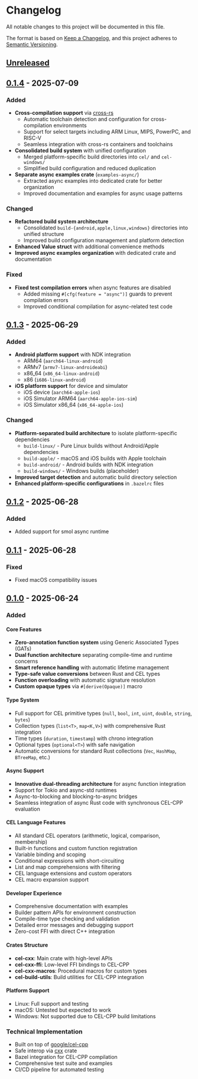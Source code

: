 # Changelog

All notable changes to this project will be documented in this file.

The format is based on [Keep a Changelog](https://keepachangelog.com/en/1.0.0/),
and this project adheres to [Semantic Versioning](https://semver.org/spec/v2.0.0.html).

## [Unreleased]

## [0.1.4] - 2025-07-09

### Added
- **Cross-compilation support** via [cross-rs](https://github.com/cross-rs/cross)
  - Automatic toolchain detection and configuration for cross-compilation environments
  - Support for select targets including ARM Linux, MIPS, PowerPC, and RISC-V
  - Seamless integration with cross-rs containers and toolchains
- **Consolidated build system** with unified configuration
  - Merged platform-specific build directories into `cel/` and `cel-windows/`
  - Simplified build configuration and reduced duplication
- **Separate async examples crate** (`examples-async/`)
  - Extracted async examples into dedicated crate for better organization
  - Improved documentation and examples for async usage patterns

### Changed
- **Refactored build system architecture**
  - Consolidated `build-{android,apple,linux,windows}` directories into unified structure
  - Improved build configuration management and platform detection
- **Enhanced Value struct** with additional convenience methods
- **Improved async examples organization** with dedicated crate and documentation

### Fixed
- **Fixed test compilation errors** when async features are disabled
  - Added missing `#[cfg(feature = "async")]` guards to prevent compilation errors
  - Improved conditional compilation for async-related test code

## [0.1.3] - 2025-06-29

### Added
- **Android platform support** with NDK integration
  - ARM64 (`aarch64-linux-android`)
  - ARMv7 (`armv7-linux-androideabi`) 
  - x86_64 (`x86_64-linux-android`)
  - x86 (`i686-linux-android`)
- **iOS platform support** for device and simulator
  - iOS device (`aarch64-apple-ios`)
  - iOS Simulator ARM64 (`aarch64-apple-ios-sim`)
  - iOS Simulator x86_64 (`x86_64-apple-ios`)

### Changed
- **Platform-separated build architecture** to isolate platform-specific dependencies
  - `build-linux/` - Pure Linux builds without Android/Apple dependencies
  - `build-apple/` - macOS and iOS builds with Apple toolchain
  - `build-android/` - Android builds with NDK integration
  - `build-windows/` - Windows builds (placeholder)
- **Improved target detection** and automatic build directory selection
- **Enhanced platform-specific configurations** in `.bazelrc` files

## [0.1.2] - 2025-06-28

### Added
- Added support for smol async runtime

## [0.1.1] - 2025-06-28

### Fixed
- Fixed macOS compatibility issues

## [0.1.0] - 2025-06-24

### Added

#### Core Features
- **Zero-annotation function system** using Generic Associated Types (GATs)
- **Dual function architecture** separating compile-time and runtime concerns
- **Smart reference handling** with automatic lifetime management
- **Type-safe value conversions** between Rust and CEL types
- **Function overloading** with automatic signature resolution
- **Custom opaque types** via `#[derive(Opaque)]` macro

#### Type System
- Full support for CEL primitive types (`null`, `bool`, `int`, `uint`, `double`, `string`, `bytes`)
- Collection types (`list<T>`, `map<K,V>`) with comprehensive Rust integration
- Time types (`duration`, `timestamp`) with chrono integration
- Optional types (`optional<T>`) with safe navigation
- Automatic conversions for standard Rust collections (`Vec`, `HashMap`, `BTreeMap`, etc.)

#### Async Support
- **Innovative dual-threading architecture** for async function integration
- Support for Tokio and async-std runtimes
- Async-to-blocking and blocking-to-async bridges
- Seamless integration of async Rust code with synchronous CEL-CPP evaluation

#### CEL Language Features
- All standard CEL operators (arithmetic, logical, comparison, membership)
- Built-in functions and custom function registration
- Variable binding and scoping
- Conditional expressions with short-circuiting
- List and map comprehensions with filtering
- CEL language extensions and custom operators
- CEL macro expansion support

#### Developer Experience
- Comprehensive documentation with examples
- Builder pattern APIs for environment construction
- Compile-time type checking and validation
- Detailed error messages and debugging support
- Zero-cost FFI with direct C++ integration

#### Crates Structure
- **cel-cxx**: Main crate with high-level APIs
- **cel-cxx-ffi**: Low-level FFI bindings to CEL-CPP
- **cel-cxx-macros**: Procedural macros for custom types
- **cel-build-utils**: Build utilities for CEL-CPP integration

#### Platform Support
- Linux: Full support and testing
- macOS: Untested but expected to work
- Windows: Not supported due to CEL-CPP build limitations

### Technical Implementation
- Built on top of [google/cel-cpp](https://github.com/google/cel-cpp)
- Safe interop via [cxx](https://github.com/dtolnay/cxx) crate
- Bazel integration for CEL-CPP compilation
- Comprehensive test suite and examples
- CI/CD pipeline for automated testing

[Unreleased]: https://github.com/xjasonli/cel-cxx/compare/v0.1.4...HEAD
[0.1.4]: https://github.com/xjasonli/cel-cxx/compare/v0.1.3...v0.1.4
[0.1.3]: https://github.com/xjasonli/cel-cxx/compare/v0.1.2...v0.1.3
[0.1.2]: https://github.com/xjasonli/cel-cxx/compare/v0.1.1...v0.1.2
[0.1.1]: https://github.com/xjasonli/cel-cxx/compare/v0.1.0...v0.1.1
[0.1.0]: https://github.com/xjasonli/cel-cxx/releases/tag/v0.1.0 